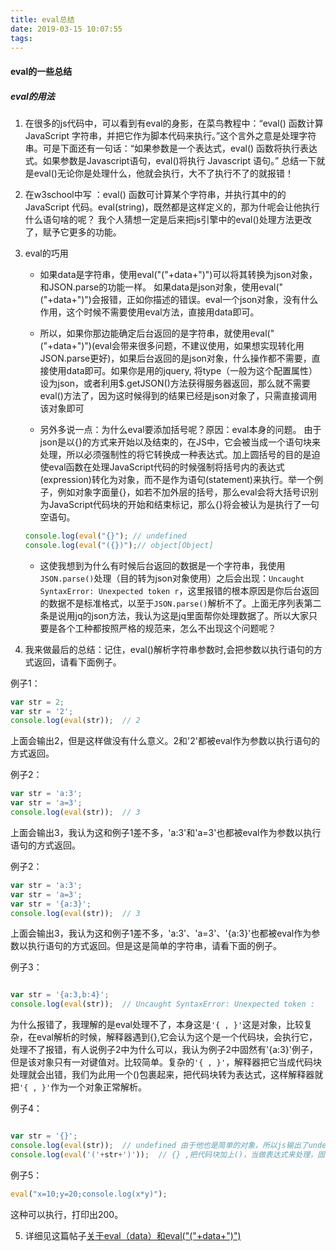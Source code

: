 ```yaml
---
title: eval总结
date: 2019-03-15 10:07:55
tags:
---
```


#### eval的一些总结

##### eval的用法

1. 在很多的js代码中，可以看到有eval的身影，在菜鸟教程中：“eval() 函数计算 JavaScript 字符串，并把它作为脚本代码来执行。”这个言外之意是处理字符串。可是下面还有一句话：“如果参数是一个表达式，eval() 函数将执行表达式。如果参数是Javascript语句，eval()将执行 Javascript 语句。” 总结一下就是eval()无论你是处理什么，他就会执行，大不了执行不了的就报错！

2. 在w3school中写 ：eval() 函数可计算某个字符串，并执行其中的的 JavaScript 代码。eval(string)，既然都是这样定义的，那为什呢会让他执行什么语句啥的呢？ 我个人猜想一定是后来把js引擎中的eval()处理方法更改了，赋予它更多的功能。

3. eval的巧用

    * 如果data是字符串，使用eval("("+data+")")可以将其转换为json对象，和JSON.parse的功能一样。
    如果data是json对象，使用eval("("+data+")")会报错，正如你描述的错误。eval一个json对象，没有什么作用，这个时候不需要使用eval方法，直接用data即可。

    * 所以，如果你那边能确定后台返回的是字符串，就使用eval("("+data+")")(eval会带来很多问题，不建议使用，如果想实现转化用JSON.parse更好)，如果后台返回的是json对象，什么操作都不需要，直接使用data即可。如果你是用的jquery, 将type（一般为这个配置属性）设为json，或者利用$.getJSON()方法获得服务器返回，那么就不需要eval()方法了，因为这时候得到的结果已经是json对象了，只需直接调用该对象即可

    * 另外多说一点：为什么eval要添加括号呢？原因：eval本身的问题。 由于json是以{}的方式来开始以及结束的，在JS中，它会被当成一个语句块来处理，所以必须强制性的将它转换成一种表达式。加上圆括号的目的是迫使eval函数在处理JavaScript代码的时候强制将括号内的表达式(expression)转化为对象，而不是作为语句(statement)来执行。举一个例子，例如对象字面量{}，如若不加外层的括号，那么eval会将大括号识别为JavaScript代码块的开始和结束标记，那么{}将会被认为是执行了一句空语句。

    ~~~javascript
    console.log(eval("{}"); // undefined 
    console.log(eval("({})");// object[Object] 
    ~~~
    * 这使我想到为什么有时候后台返回的数据是一个字符串，我使用`JSON.parse()`处理（目的转为json对象使用）之后会出现：`Uncaught SyntaxError: Unexpected token r`，这里报错的根本原因是你后台返回的数据不是标准格式，以至于`JSON.parse()`解析不了。上面无序列表第二条是说用jq的json方法，我认为这是jq里面帮你处理数据了。所以大家只要是各个工种都按照严格的规范来，怎么不出现这个问题呢？

4. 我来做最后的总结：记住，eval()解析字符串参数时,会把参数以执行语句的方式返回，请看下面例子。

例子1：

~~~javascript
var str = 2;
var str = '2';
console.log(eval(str));  // 2
~~~

上面会输出2，但是这样做没有什么意义。2和'2'都被eval作为参数以执行语句的方式返回。

例子2：

~~~javascript
var str = 'a:3';
var str = 'a=3';
console.log(eval(str));  // 3
~~~

上面会输出3，我认为这和例子1差不多，'a:3'和'a=3'也都被eval作为参数以执行语句的方式返回。

例子2：

~~~javascript
var str = 'a:3';
var str = 'a=3';
var str = '{a:3}';
console.log(eval(str));  // 3
~~~

上面会输出3，我认为这和例子1差不多，'a:3'、'a=3'、'{a:3}'也都被eval作为参数以执行语句的方式返回。但是这是简单的字符串，请看下面的例子。

例子3：

~~~javascript

var str = '{a:3,b:4}';
console.log(eval(str));  // Uncaught SyntaxError: Unexpected token :
~~~

为什么报错了，我理解的是eval处理不了，本身这是`'{ , }'`这是对象，比较复杂，在eval解析的时候，解释器遇到{},它会认为这个是一个代码块，会执行它，处理不了报错，有人说例子2中为什么可以，我认为例子2中固然有'{a:3}'例子，但是该对象只有一对键值对。比较简单。复杂的`'{ , }'`，解释器把它当成代码块处理就会出错，我们为此用一个()包裹起来，把代码块转为表达式，这样解释器就把`'{ , }'`作为一个对象正常解析。

例子4：

~~~javascript

var str = '{}';
console.log(eval(str));  // undefined 由于他也是简单的对象，所以js输出了undefined
console.log(eval('('+str+')'));  // {} ,把代码块加上()，当做表达式来处理，固输出{}

~~~

例子5：

~~~javascript
eval("x=10;y=20;console.log(x*y)");

~~~
这种可以执行，打印出200。

5. 详细见这篇帖子[关于eval（data）和eval("("+data+")")](https://segmentfault.com/q/1010000006965715)













